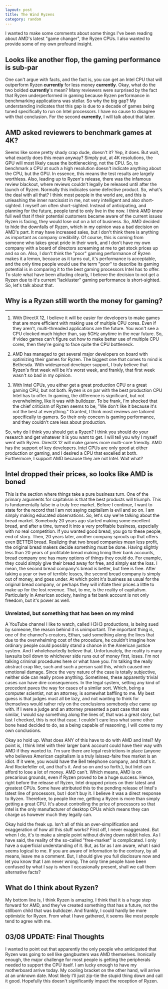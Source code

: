```yaml
---
layout: post
title: The Wind Ryzens
category: random
---
```


I wanted to make some comments about some things I've been reading about AMD's
latest "game changer", the Ryzen CPUs. I also wanted to provide some of my own
profound insight.

## Looks like another flop, the gaming performance is sub-par
One can't argue with facts, and the fact is, you can get an Intel CPU that will
outperform Ryzen **currently** for less money **currently**. Okay, what do the
two bolded **currently**'s mean? Many reviewers were surprised by the fact that
Ryzen underperformed in gaming because Ryzen performance in benchmarking
applications was stellar. So why the big gap? My understanding indicates that
this gap is due to a decade of games being tuned specifically to run on Intel
processors. I have no cause to disagree with that conclusion. For the second
**currently**, I will talk about that later.

## AMD asked reviewers to benchmark games at 4K?
Seems like some pretty shady crap dude, doesn't it? Yep, it does. But wait, what
exactly does this mean anyway? Simply put, at 4K resolutions, the GPU will most
likely cause the bottlenecking, not the CPU. So, to benchmark a CPU at such a
high resolution doesn't indicate anything about the CPU, but the GPU. In essence,
this means the test results are largely worthless. Also, leading up to Ryzen's
release, there was the infamous review blackout, where reviews couldn't legally
be released until after the launch of Ryzen. Normally this indicates some
defective product. So, what's the deal with all that? I think most people in the
world are, and this is unleashing the inner narcissist in me, not very
intelligent and also short-sighted. I myself am often short-sighted. Instead of
anticipating, and planning for the future, people tend to only live in the now.
I think AMD knew full well that if their potential customers became aware of the
current issues Ryzen is facing, they would lose out on a lot of business. So,
AMD decided to hide the downfalls of Ryzen, which in my opinion was a bad
decision on AMD's part. It may have increased sales, but I don't think there is
anything as important as company credibility. Of course, this is coming from
someone who takes great pride in their work, and I don't have my own company
with a board of directors screaming at me to get stock prices up and so on.
Also, I don't think the "poor" gaming performance of Ryzen makes it a lemon,
because as it turns out, it's performance is acceptable, and the only time
people would use the term "poor" to describe its gaming potential is in
comparing it to the best gaming processors Intel has to offer. To state what
have been alluding clearly, I believe the decision to not get a Ryzen due to
it's current "lackluster" gaming performance is short-sighted. So, let's talk
about that.

## Why is a Ryzen still worth the money for gaming?
------------------------------------------------
1. With DirectX 12, I believe it will be easier for developers to make games
that are more efficient with making use of multiple CPU cores. Even if they
aren't, multi-threaded applications are the future. You won't see a CPU clocked
much higher than, say 5GHz anytime in the near future. So, if video games can't
figure out how to make better use of multiple CPU cores, then they're going to
face quite the CPU bottleneck.

2. AMD has managed to get several major developers on board with optimizing
their games for Ryzen. The biggest one that comes to mind is Bethesda. With
widespread developer support, I truly believe that Ryzen's first week will be
it's worst week, and frankly, that first week wasn't so bad in my opinion.

3. With Intel CPUs, you either get a great production CPU or a great gaming CPU,
but not both. Ryzen is on par with the best production CPU Intel has to offer.
In gaming, the difference is significant, but not overwhelming, like it was with
bulldozer. To be frank, I'm shocked that the chief criticism of Ryzen seems to
be, "We don't like it because it's not the best at everything." Granted, I think
most reviews are tailored specifically to gamers. So their only concern is
gaming performance, and they couldn't care less about production.

So, why do I think you should get a Ryzen? I think you should do your research
and get whatever it is you want to get. I will tell you why I myself went with
Ryzen. DirectX 12 will make games more multi-core friendly. AMD has the support
of key developers. Intel CPUs are only good at either production or gaming, and
I desired a CPU that excelled at both. Furthermore, I support AMD because they
are not Intel. Wait what?

## Intel dropped their prices, so looks like AMD is boned
This is the section where things take a pure business turn. One of the primary
arguments for capitalism is that the best products will triumph. This is
fundamentally false in a truly free market. Before I continue, I want to state
for the record that I am not saying capitalism is evil and so on. I am simply
making educated observations. So, let's say we're talking about the bread
market. Somebody 20 years ago started making some excellent bread, and after
a time, turned it into a very profitable business, especially with no real
competition. If you wanted good bread, you go to these people, end of story.
Then, 20 years later, another company sprouts up that offers even BETTER bread.
Realizing that two bread companies mean less profit, the original bread makers
decide something must be done. Having slightly less than 20 years of profitable
bread making lining their bank accounts, bread company one has many options of
things they could do. For example, they could simply give their bread away for
free, and simply eat the loss. I mean, the second bread company's bread is
better, but free is free. After taking a year or two of terrible losses, the
second bread company is simply out of money, and goes under. At which point
it's business as usual for the original bread company, or perhaps they will
inflate their prices a little to make up for the lost revenue. That, to me,
is the reality of capitalism. Particularly in American society, having a fat
bank account is not only freedom, but it's power as well.

### Unrelated, but something that has been on my mind
A YouTube channel I like to watch, called H3H3 productions, is being sued by
someone, the reason behind it is unimportant. The important thing is, one of the
channel's creators, Ethan, said something along the lines that due to the
overwhelming cost of the procedure, he couldn't imagine how ordinary people
could possibly stand a chance in the American justice system. And I
wholeheartedly believe that. Unfortunately, the reality is many lawsuits boil
down to whichever side runs out of money first, loses. I'm not talking criminal
procedures here or what have you. I'm talking the really abstract crap like,
such and such a person said this, which caused me emotional damage. Since the
very nature of the case is totally subjective, neither side can really prove
anything. Sometimes, these apparently trivial cases can have dire consequences.
In the legal system, setting any kind of precedent paves the way for cases of
a similar sort. Which, being a computer scientist, not an attorney, is somewhat
baffling to me. My best guess is that judges must all be lazy, and not wanting
to think for themselves would rather rely on the conclusions somebody else came
up with. If I were a judge and an attorney presented a past case that was
similar, I would say something along the lines of, that was a great story, but
last I checked, this is not that case. I couldn't care less what some other
bone head decided to do, as a being capable of reasoning, I will come to my own
conclusions.

Okay so hold up. What does ANY of this have to do with AMD and Intel? My point
is, I think Intel with their larger bank account could have their way with AMD
if they wanted to. I'm sure there are legal restrictions in place (anyone who
believes American capitalism is a truly laissez-faire free market is an idiot.
If it were, you would have the Bell telephone company, and that's it. And
Rockefeller oil, and that's it. And so on and so forth.), but Intel can afford
to lose a lot of money. AMD can't. Which means, AMD is on precarious grounds,
even if Ryzen proved to be a huge success. Hence, right before the release of
Ryzen, Intel dropped prices on their latest and greatest CPUs. Some have
attributed this to the pending release of Intel's latest line of processors,
but I don't buy it. I believe it was a direct response to Ryzen. Therefore, to
people like me, getting a Ryzen is more than simply getting a great CPU. It's
about controlling the price of processors so that Intel is the only manufacturer
of desktop CPUs which means they can charge us however much they legally can.

Okay hold the freak up. Isn't all of this an over-simplification and exaggeration
of how all this stuff works? First off, I never exaggerated. But when I do, it's
to make a simple point without diving down rabbit holes. As I have said, the
reality of the so-called "free-market" is complicated. I only have a superficial
understanding of it. But, as far as I am aware, what I said seems logical to me.
If you are aware of information to the contrary, by all means, leave me a comment.
But, I should give you full disclosure now and let you know that I am never wrong.
The only time people have been confused by what I say is when I occasionally
present, shall we call them alternative facts?

## What do I think about Ryzen?
My bottom line is, I think Ryzen is amazing. I think that it is a huge step
forward for AMD, and they've created something that has a future, not the
stillborn child that was bulldozer. And frankly, I could hardly be more
optimistic for Ryzen. From what I have gathered, it seems like most people tend
to agree with me.

## 03/08 UPDATE: Final Thoughts
I wanted to point out that apparently the only people who anticipated that Ryzen
was going to sell like gangbusters was AMD themselves. Ironically enough, the
major challenge for most people is getting the peripherals needed to support the
CPU itself. I am lucky enough to have my motherboard arrive today. My cooling
bracket on the other hand, will arrive at an unknown date. Most likely I'll just
zip-tie the stupid thing down and call it good. Hopefully this doesn't
significantly impact the reception of Ryzen.
